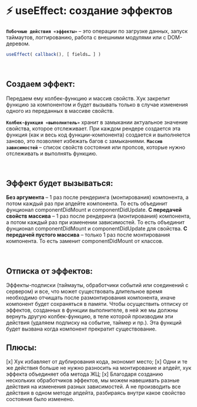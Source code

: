 # ⚡ useEffect: создание эффектов

__`Побочные действия «эффекты»`__ – это операции по загрузке данных, запуск таймаутов, логгированию, работа с внешними модулями или с DOM-деревом.

```javascript
useEffect( callback(), [ fields… ] )
```

<br>

## Создаем эффект:
Передаем ему колбек-функцию и массив свойств. Хук закрепит функцию за компонентом и будет вызывать только в случае изменения одного из переданных в массиве свойств.

__`Колбек-функция «выполнитель»`__ хранит в замыкании актуальное значение свойства, которое отслеживает. При каждом рендере создается эта функция (как и весь код функции-компонента) создается и выполняется заново, это позволяет избежать багов с замыканиями. 
__`Массив зависимостей`__ – список свойств состояния или пропсов, которые нужно отслеживать и выполнять функцию.

<br>

## Эффект будет вызываться:
__Без аргумента__ – 1 раз после рендеринга (монтирования) компонента, а потом каждый раз при апдейте компонента. То есть объединит фунционал componentDidMount и componentDidUpdate.
__С передачей свойств массива__ – 1 раз после рендеринга (монтирования) компонента, а потом каждый раз при изменении зависимостей. То есть объединит фунционал componentDidMount и componentDidUpdate для свойства.
__С передачей пустого массива__ – только 1 раз после монтирования компонента. То есть заменит componentDidMount от классов.

<br>

## Отписка от эффектов:
Эффекты-подписки (таймауты, обработчики событий или соединений с сервером) и все, что может существовать длительное время необходимо отчищать после размонтирования компонента, иначе компонент будет сохраняться в памяти.
Чтобы осуществить отписку от эффектов, созданных в функции выполнителе, в ней же мы должны вернуть другую колбек-функцию, в теле которой производим эти действия (удаляем подписку на событие, таймер и пр.). Эта функций будет вызвана когда компонент прекратит существование.

## Плюсы:
[x] Хук избавляет от дублирования кода, экономит место;
[x]	Одни и те же действия больше не нужно разносить на монтирование и апдейт, хук эффекта объединяет оба метода ЖЦ;
[x]	Благодаря созданию нескольких обработчиков эффектов, мы можем навешивать разные действия на изменения разных зависимостей. А не производить все действия в одном методе апдейта, разбираясь внутри какое свойство состояния было изменено.
